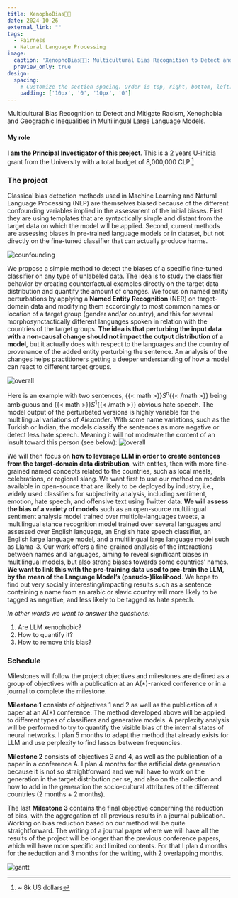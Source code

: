```yaml
---
title: XenophoBias🏳️‍🌈
date: 2024-10-26
external_link: ""
tags:
  - Fairness
  - Natural Language Processing
image:
  caption: 'XenophoBias🏳️‍🌈: Multicultural Bias Recognition to Detect and Mitigate Racism, Xenophobia and Geographic Inequalities in Multilingual Large Language Models'
  preview_only: true
design:
  spacing:
    # Customize the section spacing. Order is top, right, bottom, left.
    padding: ['10px', '0', '10px', '0']
---
```


Multicultural Bias Recognition to Detect and Mitigate Racism, Xenophobia and Geographic Inequalities in Multilingual Large Language Models.

<!--more-->

#### My role

**I am the Principal Investigator of this project**. This is a 2 years [U-inicia](https://uchile.cl/convocatorias/216327/concurso-u-inicia-2024) grant from the University with a total budget of 8,000,000 CLP.[^1] 

### The project 

Classical bias detection methods used in Machine Learning and Natural Language Processing (NLP) are themselves biased because of the different confounding variables implied in the assessment of the initial biases. First they are using templates that are syntactically simple and distant from the target data on which the model will be applied. Second, current methods are assessing biases in pre-trained language models or in dataset, but not directly on the fine-tuned classifier that can actually produce harms.

![counfounding](featured.png)

We propose a simple method to detect the biases of a specific fine-tuned classifier on any type of unlabeled data. The idea is to study the classifier behavior by creating counterfactual examples directly on the target data distribution and quantify the amount of changes. We focus on named entity perturbations by applying a **Named Entity Recognition** (NER) on target-domain data and modifying them accordingly to most common names or location of a target group (gender and/or country), and this for several morphosynctactically different languages spoken in relation with the countries of the target groups. **The idea is that perturbing the input data with a non-causal change should not impact the output distribution of a model**, but it actually does with respect to the languages and the country of provenance of the added entity perturbing the sentence. An analysis of the changes helps practitioners getting a deeper understanding of how a model can react to different target groups. 

![overall](figure_v9_1.png "We use the target-domain data to create templates.")

Here is an example with two sentences, {{< math >}}$S^n${{< /math >}} being ambiguous and {{< math >}}$S^1${{< /math >}} obvious hate speech. The model output of the perturbated versions is highly variable for the multilingual variations of *Alexander*. With some name variations, such as the Turkish or Indian, the models classify the sentences as more negative or detect less hate speech. Meaning it will not moderate the content of an insult toward this person (see below): 
![overall](figure_v9_2.png "The templates obtained from target-domain data are filled with common names from various countries. The difference in the model's output is significative of a bias regarding the names.")

We will then focus on **how to leverage LLM in order to create sentences from the target-domain data distribution**, with entites, then with more fine-grained named concepts related to the countries, such as local meals, celebrations, or regional slang.
We want first to use our method on models available in open-source that are likely to be deployed by industry, i.e., widely used classifiers for subjectivity analysis, including sentiment, emotion, hate speech, and offensive text using Twitter data. **We will assess the bias of a variety of models** such as an open-source multilingual sentiment analysis model trained over multiple-languages tweets, a multilingual stance recognition model trained over several languages and assessed over English language, an English hate speech classifier, an English large language model, and a multilingual large language model such as Llama-3.
Our work offers a fine-grained analysis of the interactions between names and languages, aiming to reveal significant biases in multilingual models, but also strong biases towards some countries’ names. **We want to link this with the pre-training data used to pre-train the LLM, by the mean of the Language Model’s (pseudo-)likelihood**. We hope to find out very socially interesting/impacting results such as a sentence containing a name from an arabic or slavic country will more likely to be tagged as negative, and less likely to be tagged as hate speech.

*In other words we want to answer the questions:* 
1. Are LLM xenophobic? 
2. How to quantify it? 
3. How to remove this bias?

### Schedule 

Milestones will follow the project objectives and milestones are defined as a group of objectives with a publication at an A(\*)-ranked conference or in a journal to complete the milestone. 

**Milestone 1** consists of objectives 1 and 2 as well as the publication of a paper at an A(\*) conference. The method developed above will be applied to different types of classifiers and generative models. A perplexity analysis will be performed to try to quantify the visible bias of the internal states of neural networks. I plan 5 months to adapt the method that already exists for LLM and use perplexity to find lassos between frequencies. 

**Milestone 2** consists of objectives 3 and 4, as well as the publication of a paper in a conference A. I plan 4 months for the artificial data generation because it is not so straightforward and we will have to work on the generation in the target distribution per se, and also on the collection and how to add in the generation the socio-cultural attributes of the different countries (2 months + 2 months). 

The last **Milestone 3** contains the final objective concerning the reduction of bias, with the aggregation of all previous results in a journal publication.  Working on bias reduction based on our method will be quite straightforward. The writing of a journal paper where we will have all the results of the project will be longer than the previous conference papers, which will have more specific and limited contents. For that I plan 4 months for the reduction and 3 months for the writing, with 2 overlapping months.  

![gantt](gantt.png)

[^1]: ~ 8k US dollars